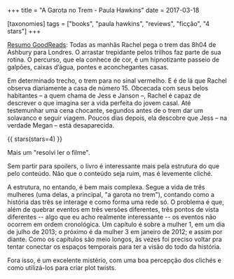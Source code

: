 +++
title = "A Garota no Trem - Paula Hawkins"
date = 2017-03-18

[taxonomies]
tags = ["books", "paula hawkins", "reviews", "ficção", "4 stars"]
+++

[Resumo GoodReads](https://www.goodreads.com/book/show/25758236-a-garota-no-trem):
Todas as manhãs Rachel pega o trem das 8h04 de Ashbury para Londres. O
arrastar trepidante pelos trilhos faz parte de sua rotina. O percurso, que ela
conhece de cor, é um hipnotizante passeio de galpões, caixas d’água, pontes e
aconchegantes casas.

Em determinado trecho, o trem para no sinal vermelho. E é de lá que Rachel
observa diariamente a casa de número 15. Obcecada com seus belos habitantes –
a quem chama de Jess e Janson –, Rachel é capaz de descrever o que imagina ser
a vida perfeita do jovem casal. Até testemunhar uma cena chocante, segundos
antes de o trem dar um solavanco e seguir viagem. Poucos dias depois, ela
descobre que Jess – na verdade Megan – está desaparecida.

<!-- more -->

{{ stars(stars=4) }}

Mais um "resolvi ler o filme".

Sem partir para spoilers, o livro é interessante mais pela estrutura do que
pelo conteúdo. Não que o conteúdo seja ruim, mas é levemente cliché.

A estrutura, no entando, é bem mais complexa. Segue a vida de três mulheres
(uma delas, a principal, "a garota no trem"), contando como a história das
três se interage e como forma uma rede só. O problema é que, além de quebrar
eventos em três versões diferentes, três pontos de vista diferentes -- algo
que eu acho realmente interessante -- os eventos não ocorrem em ordem
cronológica. Um capítulo é sobre a mulher 1, em um dia de julho de 2013; o
próximo é da mulher 3 em janeiro de 2012; e assim por diante. Como os
capítulos são meio longos, às vezes foi preciso voltar pra tentar conectar os
espaços temporais para ter a visão do todo da história.

Fora isso, é um excelente mistério, com uma boa percepção dos clichés e como
utilizá-los para criar plot twists.

